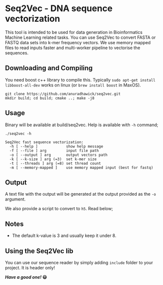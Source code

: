 # Seq2Vec - DNA sequence vectorization

This tool is intended to be used for data generation in Bioinformatics Machine Learning related tasks. You can use Seq2Vec to convert FASTA or FASTQ data sets into k-mer frequency vectors. We use memory mapped files to read inputs faster and multi-worker pipeline to vectorise the sequences.

## Downloading and Compiling

You need boost c++ library to compile this. Typically `sudo apt-get install libboost-all-dev` works on linux (or `brew install boost` in MaxOS).

```
git clone https://github.com/anuradhawick/seq2vec.git
mkdir build; cd build; cmake ..; make -j8
```

## Usage
Binary will be available at build/seq2vec. Help is available with `-h` command;

```
./seq2vec -h

Seq2Vec fast sequence vectorization:
  -h [ --help ]             show help message
  -f [ --file ] arg         input file path
  -o [ --output ] arg       output vectors path
  -k [ --k-size ] arg (=3)  set k-mer size
  -t [ --threads ] arg (=8) set thread count
  -m [ --memory-mapped ]    use memory mapped input (best for fastq)

```

## Output

A text file with the output will be generated at the output provided as the `-o` argument.

We also provide a script to convert to `h5`. Read below;

## Notes

* The default k-value is 3 and usually keep it under 8.
<!-- * The generated output directory will have several `*.txt` files containing the normalized vectors. Each line starts with sequence id (index starts at 1). You can process this output as you like. We provide the helper script `toH5.py` to sort-concatenate these vectors and to create an `H5` files (for ML tasks). Usage is as follows;

```
usage: toH5.py [-h] --seq2vec-outdir SEQ2VEC_OUTDIR --destination-file
               DESTINATION_FILE

This script of Seq2Vec helps you to convert the raw output to H5. Quite
helpful in machine learning work.

optional arguments:
  -h, --help            show this help message and exit
  --seq2vec-outdir SEQ2VEC_OUTDIR, -s2v SEQ2VEC_OUTDIR
                        Output directory of seq2vec containing all the *.txt
                        files.
  --destination-file DESTINATION_FILE, -h5 DESTINATION_FILE
                        Name of the destination h5 file.
```

You can find the vectors inside the `h5` file `vectors` dataset.

* You can also use the `gathered-sorted.txt` inside the **seq2vec** output folder generated by `toH5.py`. Note that each line starts with sequence id (index starts at 1). Dont forget to drop that column (use use it as pandas index).

* In linux use `cut -d' ' -f2- <SEQ2VEC OUTDIR>/gathered-sorted.txt > vectors.txt` to obtain vectors without seq ids. This can later be loaded to numpy as `np.loadtxt("vectors.txt")`. -->

## Using the Seq2Vec lib

You can use our sequence reader by simply adding `include` folder to your project. It is header only!

***Have a good one!* 😃**
